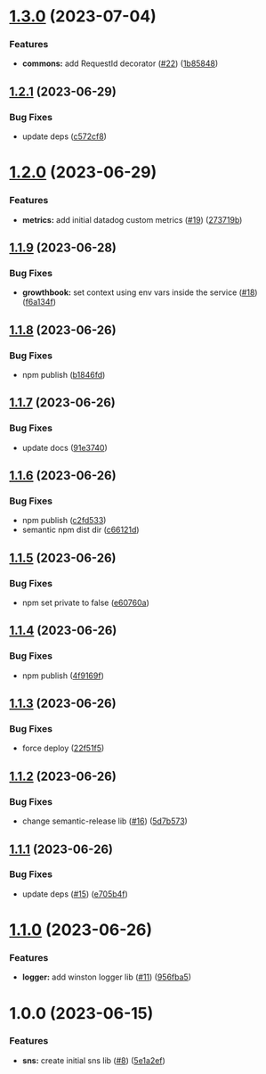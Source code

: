 # [1.3.0](https://github.com/will-bank/nestjs-packages/compare/sns-v1.2.1...sns-v1.3.0) (2023-07-04)


### Features

* **commons:** add RequestId decorator ([#22](https://github.com/will-bank/nestjs-packages/issues/22)) ([1b85848](https://github.com/will-bank/nestjs-packages/commit/1b85848be14d7f1bc0864195ee25e45ea3275422))

## [1.2.1](https://github.com/will-bank/nestjs-packages/compare/sns-v1.2.0...sns-v1.2.1) (2023-06-29)


### Bug Fixes

* update deps ([c572cf8](https://github.com/will-bank/nestjs-packages/commit/c572cf8f227fb2b0f702e1c8b6367faa2454c68f))

# [1.2.0](https://github.com/will-bank/nestjs-packages/compare/sns-v1.1.9...sns-v1.2.0) (2023-06-29)


### Features

* **metrics:** add initial datadog custom metrics ([#19](https://github.com/will-bank/nestjs-packages/issues/19)) ([273719b](https://github.com/will-bank/nestjs-packages/commit/273719b033341a434dd6a7d0e7a94e5a15cd9731))

## [1.1.9](https://github.com/will-bank/nestjs-packages/compare/sns-v1.1.8...sns-v1.1.9) (2023-06-28)


### Bug Fixes

* **growthbook:** set context using env vars inside the service ([#18](https://github.com/will-bank/nestjs-packages/issues/18)) ([f6a134f](https://github.com/will-bank/nestjs-packages/commit/f6a134fc4a110af916c499592c6b72217a880bd1))

## [1.1.8](https://github.com/will-bank/nestjs-packages/compare/sns-v1.1.7...sns-v1.1.8) (2023-06-26)


### Bug Fixes

* npm publish ([b1846fd](https://github.com/will-bank/nestjs-packages/commit/b1846fd5b00757725e702240d66507fd540db536))

## [1.1.7](https://github.com/will-bank/nestjs-packages/compare/sns-v1.1.6...sns-v1.1.7) (2023-06-26)


### Bug Fixes

* update docs ([91e3740](https://github.com/will-bank/nestjs-packages/commit/91e374094e60ca4194e90ee2ee732d34bb90e73e))

## [1.1.6](https://github.com/will-bank/nestjs-packages/compare/sns-v1.1.5...sns-v1.1.6) (2023-06-26)


### Bug Fixes

* npm publish ([c2fd533](https://github.com/will-bank/nestjs-packages/commit/c2fd533f343c10aec918db2f417ad5ee881a10b1))
* semantic npm dist dir ([c66121d](https://github.com/will-bank/nestjs-packages/commit/c66121d57f00310fcf58a0baeb72dde43fb846cb))

## [1.1.5](https://github.com/will-bank/nestjs-packages/compare/sns-v1.1.4...sns-v1.1.5) (2023-06-26)


### Bug Fixes

* npm set private to false ([e60760a](https://github.com/will-bank/nestjs-packages/commit/e60760a7dd65c1085e997b83c88413e0ce1727c9))

## [1.1.4](https://github.com/will-bank/nestjs-packages/compare/sns-v1.1.3...sns-v1.1.4) (2023-06-26)


### Bug Fixes

* npm publish ([4f9169f](https://github.com/will-bank/nestjs-packages/commit/4f9169f3d8fbbb8cb5447fb4c79e0d27402149f4))

## [1.1.3](https://github.com/will-bank/nestjs-packages/compare/sns-v1.1.2...sns-v1.1.3) (2023-06-26)


### Bug Fixes

* force deploy ([22f51f5](https://github.com/will-bank/nestjs-packages/commit/22f51f571e69280f6aaaa07ee3b810ca6064b5e8))

## [1.1.2](https://github.com/will-bank/nestjs-packages/compare/sns-v1.1.1...sns-v1.1.2) (2023-06-26)


### Bug Fixes

* change semantic-release lib ([#16](https://github.com/will-bank/nestjs-packages/issues/16)) ([5d7b573](https://github.com/will-bank/nestjs-packages/commit/5d7b573da2f71d4143b390fcce7d916637d7d3d2))

## [1.1.1](https://github.com/will-bank/nestjs-packages/compare/sns-v1.1.0...sns-v1.1.1) (2023-06-26)


### Bug Fixes

* update deps ([#15](https://github.com/will-bank/nestjs-packages/issues/15)) ([e705b4f](https://github.com/will-bank/nestjs-packages/commit/e705b4f296eb331af1dd14c1833f43d6dec14de0))

# [1.1.0](https://github.com/will-bank/nestjs-packages/compare/sns-v1.0.0...sns-v1.1.0) (2023-06-26)


### Features

* **logger:** add winston logger lib ([#11](https://github.com/will-bank/nestjs-packages/issues/11)) ([956fba5](https://github.com/will-bank/nestjs-packages/commit/956fba5ce6b7dae44671a0a8ddc121ef8c330224))

# 1.0.0 (2023-06-15)


### Features

* **sns:** create initial sns lib ([#8](https://github.com/will-bank/nestjs-packages/issues/8)) ([5e1a2ef](https://github.com/will-bank/nestjs-packages/commit/5e1a2efc6d190b22e64141eaf3856adf99f3846b))
